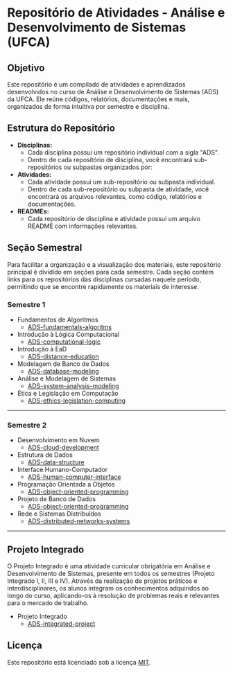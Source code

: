 # Repositório de Atividades - Análise e Desenvolvimento de Sistemas (UFCA)

## Objetivo

Este repositório é um compilado de atividades e aprendizados desenvolvidos no curso de Análise e Desenvolvimento de Sistemas (ADS) da UFCA. Ele reúne códigos, relatórios, documentações e mais, organizados de forma intuitiva por semestre e disciplina.

## Estrutura do Repositório

* **Disciplinas:**
  * Cada disciplina possui um repositório individual com a sigla "ADS".
  * Dentro de cada repositório de disciplina, você encontrará sub-repositórios ou subpastas organizados por:
* **Atividades:**
  * Cada atividade possui um sub-repositório ou subpasta individual.
  * Dentro de cada sub-repositório ou subpasta de atividade, você encontrará os arquivos relevantes, como código, relatórios e documentações.
* **READMEs:**
  * Cada repositório de disciplina e atividade possui um arquivo README com informações relevantes.

## Seção Semestral
Para facilitar a organização e a visualização dos materiais, este repositório principal é dividido em seções para cada semestre. Cada seção contém links para os repositórios das disciplinas cursadas naquele período, permitindo que se encontre rapidamente os materiais de interesse.
 
### Semestre 1
* Fundamentos de Algoritmos
  - [ADS-fundamentals-algoritms](https://github.com/devitruvius/ADS-fundamentals-algoritms)
* Introdução à Lógica Computacional
  - [ADS-computational-logic](https://github.com/devitruvius/ADS-computational-logic)
* Introdução à EaD
  - [ADS-distance-education](https://github.com/devitruvius/ADS-distance-education)
* Modelagem de Banco de Dados
  - [ADS-database-modeling](https://github.com/devitruvius/ADS-database-modeling)
* Análise e Modelagem de Sistemas
  - [ADS-system-analysis-modeling](https://github.com/devitruvius/ADS-system-analysis-modeling)
* Ética e Legislação em Computação
  - [ADS-ethics-legislation-computing](https://github.com/devitruvius/ADS-ethics-legislation-computing)

<hr>

### Semestre 2
* Desenvolvimento em Nuvem
  - [ADS-cloud-development](https://github.com/devitruvius/ADS-cloud-development)
* Estrutura de Dados
  - [ADS-data-structure](https://github.com/devitruvius/ADS-data-structure)
* Interface Humano-Computador
  - [ADS-human-computer-interface](https://github.com/devitruvius/ADS-human-computer-interface)
* Programação Orientada a Objetos
  - [ADS-object-oriented-programming](https://github.com/devitruvius/ADS-object-oriented-programming)
* Projeto de Banco de Dados
  - [ADS-object-oriented-programming](https://github.com/devitruvius/ADS-object-oriented-programming)
* Rede e Sistemas Distribuídos
  - [ADS-distributed-networks-systems](https://github.com/devitruvius/ADS-distributed-networks-systems)
<hr>

## Projeto Integrado
O Projeto Integrado é uma atividade curricular obrigatória em Análise e Desenvolvimento de Sistemas, presente em todos os semestres (Projeto Integrado I, II, III e IV). Através da realização de projetos práticos e interdisciplinares, os alunos integram os conhecimentos adquiridos ao longo do curso, aplicando-os à resolução de problemas reais e relevantes para o mercado de trabalho.

* Projeto Integrado
  - [ADS-integrated-project](https://github.com/devitruvius/ADS-integrated-project)

## Licença

Este repositório está licenciado sob a licença [MIT](https://choosealicense.com/licenses/mit/).
